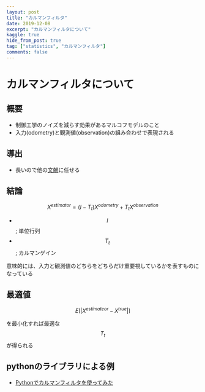 ```yaml
---
layout: post
title: "カルマンフィルタ"
date: 2019-12-08
excerpt: "カルマンフィルタについて"
kaggle: true
hide_from_post: true
tag: ["statistics", "カルマンフィルタ"]
comments: false
---
```


# カルマンフィルタについて

## 概要
 - 制御工学のノイズを減らす効果があるマルコフモデルのこと
 - 入力(odometry)と観測値(observation)の組み合わせで表現される

## 導出
 - 長いので他の[文献](https://qiita.com/IshitaTakeshi/items/740ac7e9b549eee4cc04)に任せる

## 結論

$$
X^{estimator} = (I-T_t)X^{odometry} + T_t X^{observation}
$$

 - $$I$$; 単位行列
 - $$T_t$$; カルマンゲイン

意味的には、入力と観測値のどちらをどちらだけ重要視しているかを表すものになっている

## 最適値

$$
E[|X^{estimateor} - X^{true}|]
$$

を最小化すれば最適な$$T_t$$が得られる

## pythonのライブラリによる例
 - [Pythonでカルマンフィルタを使ってみた](https://101010.fun/programming/python-kalman.html)
